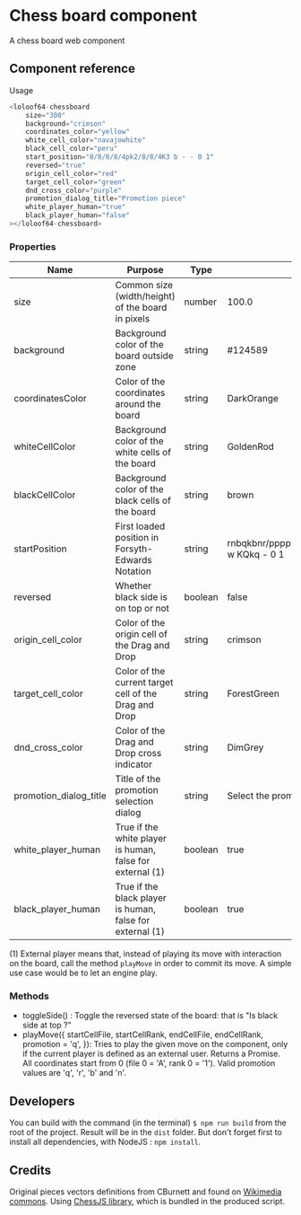 # Chess board component

A chess board web component

## Component reference

Usage

```javascript
<loloof64-chessboard
    size="300"
    background="crimson"
    coordinates_color="yellow"
    white_cell_color="navajowhite"
    black_cell_color="peru"
    start_position="8/8/8/8/4pk2/8/8/4K3 b - - 0 1"
    reversed="true"
    origin_cell_color="red"
    target_cell_color="green"
    dnd_cross_color="purple"
    promotion_dialog_title="Promotion piece"
    white_player_human="true"
    black_player_human="false"
></loloof64-chessboard>
```

### Properties

| Name                   | Purpose                                                   | Type    | Default                                                  |
|------------------------|-----------------------------------------------------------|---------|----------------------------------------------------------|
| size                   | Common size (width/height) of the board in pixels         | number  | 100.0                                                    |
| background             | Background color of the board outside zone                | string  | #124589                                                  |
| coordinatesColor       | Color of the coordinates around the board                 | string  | DarkOrange                                               |
| whiteCellColor         | Background color of the white cells of the board          | string  | GoldenRod                                                |
| blackCellColor         | Background color of the black cells of the board          | string  | brown                                                    |
| startPosition          | First loaded position in Forsyth-Edwards Notation         | string  | rnbqkbnr/pppppppp/8/8/8/8/PPPPPPPP/RNBQKBNR w KQkq - 0 1 |
| reversed               | Whether black side is on top or not                       | boolean | false                                                    |
| origin_cell_color      | Color of the origin cell of the Drag and Drop             | string  | crimson                                                  |
| target_cell_color      | Color of the current target cell of the Drag and Drop     | string  | ForestGreen                                              |
| dnd_cross_color        | Color of the Drag and Drop cross indicator                | string  | DimGrey                                                  |
| promotion_dialog_title | Title of the promotion selection dialog                   | string  | Select the promotion piece                               |
| white_player_human     | True if the white player is human, false for external (1) | boolean | true                                                     |
| black_player_human     | True if the black player is human, false for external (1) | boolean | true                                                     |

(1) External player means that, instead of playing its move with interaction on the board, call the method `playMove` in order to commit its move. A simple use case would be to let an engine play.

### Methods

* toggleSide() : Toggle the reversed state of the board: that is "Is black side at top ?"
* playMove({
        startCellFile, startCellRank,
        endCellFile, endCellRank,
        promotion = 'q',
  }): Tries to play the given move on the component, only if the current player is defined as an external user. Returns a Promise. All coordinates start from 0 (file 0 = 'A', rank 0 = '1'). Valid promotion values are 'q', 'r', 'b' and 'n'.

## Developers

You can build with the command (in the terminal) `$ npm run build` from the root of the project. Result will be in the `dist` folder.
But don't forget first to install all dependencies, with NodeJS : `npm install`.

## Credits

Original pieces vectors definitions from CBurnett and found on [Wikimedia commons](https://commons.wikimedia.org/wiki/Category:SVG_chess_pieces).
Using [ChessJS library](https://github.com/jhlywa/chess.js), which is bundled in the produced script.